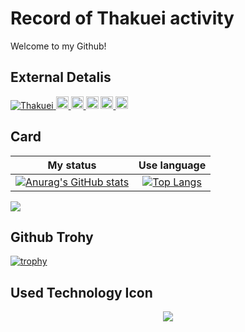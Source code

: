 # Record of Thakuei activity
Welcome to my Github!
## External Detalis
<p align="left">
  <a href="https://github.com/Thakuei/Thakuei/">
    <img src="https://komarev.com/ghpvc/?username=Thakuei" alt="Thakuei" />
  </a>
  <a href="https://github.com/Thakuei">
    <img height="20" src="https://img.shields.io/github/followers/Thakuei?label=follow&logo=github&style=flat" />
  </a>
  <a href="https://www.reddit.com/user/Thakuei">
    <img height="20" src="https://img.shields.io/reddit/user-karma/combined/Thakuei?label=Reddit&logo=reddit&style=flat" />
  </a>
  <a herf="http://qiita.com/Eipon">
    <img height = "20" src="https://qiita-badge.apiapi.app/s/Eipon/posts.svg"/>
  </a>
  <a href="http://qiita.com/Eipon">
    <img height = "20" src="https://qiita-badge.apiapi.app/s/Eipon/contributions.svg"/>
  </a>
  <a href="http://qiita.com/Eipon">
    <img height = "20" src="https://qiita-badge.apiapi.app/s/Eipon/followers.svg" />
  </a>
</p>

## Card
|My status|Use language|
|:--:|:--:|
|[![Anurag's GitHub stats](https://github-readme-stats.vercel.app/api?username=Thakuei&show_icons=true&theme=radical)](https://github.com/anuraghazra/github-readme-stats)|[![Top Langs](https://github-readme-stats.vercel.app/api/top-langs/?username=Thakuei&layout=donut)](https://github.com/anuraghazra/github-readme-stats)| 

![](http://github-profile-summary-cards.vercel.app/api/cards/profile-details?username=Thakuei&theme=default)

## Github Trohy
[![trophy](https://github-profile-trophy.vercel.app/?username=Thakuei)](https://github.com/Thakuei/github-profile-trophy)

## Used Technology Icon
<p align="center">
  <a href="https://skillicons.dev">
    <img src="https://skillicons.dev/icons?i=html,css,js,typescript,nextjs,nodejs,python,anaconda,ruby,rails,react,aws,supabase,git,github,docker,notion,vscode,&perline=5"></img>
  </a>
</p>

